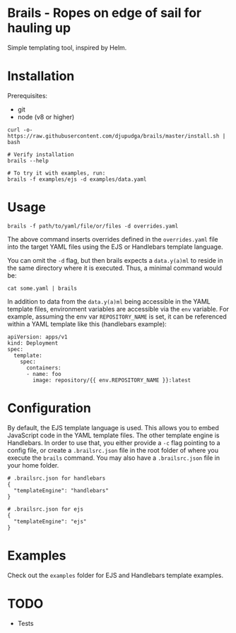 # Brails - Ropes on edge of sail for hauling up

Simple templating tool, inspired by Helm.

# Installation

Prerequisites:
- git
- node (v8 or higher)

```
curl -o- https://raw.githubusercontent.com/djupudga/brails/master/install.sh | bash

# Verify installation
brails --help

# To try it with examples, run:
brails -f examples/ejs -d examples/data.yaml
```

# Usage

```
brails -f path/to/yaml/file/or/files -d overrides.yaml
```

The above command inserts overrides defined in the `overrides.yaml` file
into the target YAML files using the EJS or Handlebars template language.

You can omit the `-d` flag, but then brails expects a `data.y(a)ml` to reside
in the same directory where it is executed. Thus, a minimal command would be:

```
cat some.yaml | brails
```

In addition to data from the `data.y(a)ml` being accessible in the YAML template
files, environment variables are accessible via the `env` variable.
For example, assuming the env var `REPOSITORY_NAME` is set, it can be
referenced within a YAML template like this (handlebars example):

```
apiVersion: apps/v1
kind: Deployment
spec:
  template:
    spec:
      containers:
      - name: foo
        image: repository/{{ env.REPOSITORY_NAME }}:latest

```

# Configuration

By default, the EJS template language is used. This allows you to embed
JavaScript code in the YAML template files. The other template engine is
Handlebars. In order to use that, you either provide a `-c` flag pointing
to a config file, or create a `.brailsrc.json` file in the root folder of
where you execute the `brails` command. You may also have a `.brailsrc.json`
file in your home folder.

```
# .brailsrc.json for handlebars
{
  "templateEngine": "handlebars"
}

# .brailsrc.json for ejs
{
  "templateEngine": "ejs"
}
```

# Examples

Check out the `examples` folder for EJS and Handlebars template examples.

# TODO

- Tests
